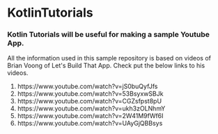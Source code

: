 # KotlinTutorials

### Kotlin Tutorials will be useful for making a sample Youtube App.
All the information used in this sample repository is based on videos of Brian Voong of Let's Build That App. Check put the below links to his videos.
  <ol>
  <li>https://www.youtube.com/watch?v=jS0buQyfJfs</li>
  <li>https://www.youtube.com/watch?v=53BsyxwSBJk</li>
  <li>https://www.youtube.com/watch?v=CGZsfpst8pU</li>
  <li>https://www.youtube.com/watch?v=ukh3zOLNhmY</li>
  <li>https://www.youtube.com/watch?v=2W41M9fWf6I</li>
  <li>https://www.youtube.com/watch?v=UAyGjQBBsys</li>
  </ol>
  

